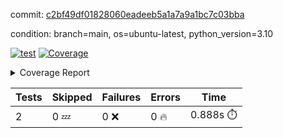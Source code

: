 commit: [c2bf49df01828060eadeeb5a1a7a9a1bc7c03bba](https://github.com/rcmdnk/python-template/tree/c2bf49df01828060eadeeb5a1a7a9a1bc7c03bba)

condition: branch=main, os=ubuntu-latest, python_version=3.10

[![test](https://github.com/rcmdnk/python-template/actions/workflows/test.yml/badge.svg)](https://github.com/rcmdnk/python-template/actions/runs/16866872417)
<a href="https://github.com/rcmdnk/python-template/blob/c2bf49df01828060eadeeb5a1a7a9a1bc7c03bba/README.md"><img alt="Coverage" src="https://img.shields.io/badge/Coverage-78%25-yellow.svg" /></a><details><summary>Coverage Report </summary><table><tr><th>File</th><th>Stmts</th><th>Miss</th><th>Cover</th><th>Missing</th></tr><tbody><tr><td colspan="5"><b>src/python_template</b></td></tr><tr><td>&nbsp; &nbsp;<a href="https://github.com/rcmdnk/python-template/blob/c2bf49df01828060eadeeb5a1a7a9a1bc7c03bba/src/python_template/__init__.py">\_\_init\_\_.py</a></td><td>7</td><td>2</td><td>71%</td><td><a href="https://github.com/rcmdnk/python-template/blob/c2bf49df01828060eadeeb5a1a7a9a1bc7c03bba/src/python_template/__init__.py#L9-L10">9&ndash;10</a></td></tr><tr><td><b>TOTAL</b></td><td><b>9</b></td><td><b>2</b></td><td><b>78%</b></td><td>&nbsp;</td></tr></tbody></table></details>

| Tests | Skipped | Failures | Errors | Time |
| ----- | ------- | -------- | -------- | ------------------ |
| 2 | 0 :zzz: | 0 :x: | 0 :fire: | 0.888s :stopwatch: |

